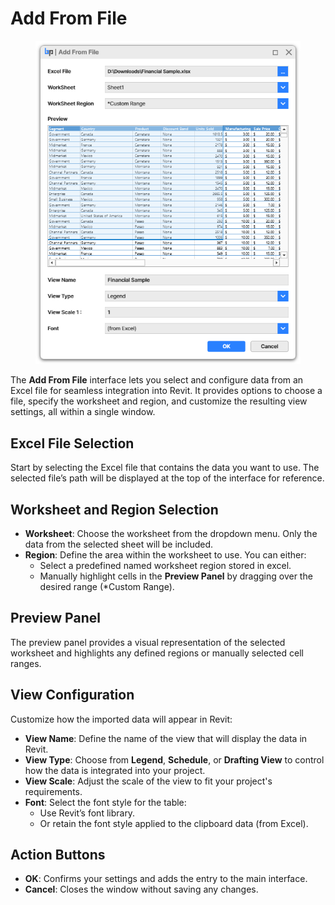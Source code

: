 # Add From File

<figure><img src="../../.gitbook/assets/image (4) (1) (1).png" alt="" width="443"><figcaption></figcaption></figure>

The **Add From File** interface lets you select and configure data from an Excel file for seamless integration into Revit. It provides options to choose a file, specify the worksheet and region, and customize the resulting view settings, all within a single window.

## **Excel File Selection**

Start by selecting the Excel file that contains the data you want to use. The selected file’s path will be displayed at the top of the interface for reference.

## **Worksheet and Region Selection**

* **Worksheet**: Choose the worksheet from the dropdown menu. Only the data from the selected sheet will be included.
* **Region**: Define the area within the worksheet to use. You can either:
  * Select a predefined named worksheet region stored in excel.
  * Manually highlight cells in the **Preview Panel** by dragging over the desired range (\*Custom Range).

## **Preview Panel**

The preview panel provides a visual representation of the selected worksheet and highlights any defined regions or manually selected cell ranges.

## **View Configuration**

Customize how the imported data will appear in Revit:

* **View Name**: Define the name of the view that will display the data in Revit.
* **View Type**: Choose from **Legend**, **Schedule**, or **Drafting View** to control how the data is integrated into your project.
* **View Scale**: Adjust the scale of the view to fit your project's requirements.
* **Font**: Select the font style for the table:
  * Use Revit’s font library.
  * Or retain the font style applied to the clipboard data (from Excel).

## **Action Buttons**

* **OK**: Confirms your settings and adds the entry to the main interface.
* **Cancel**: Closes the window without saving any changes.
